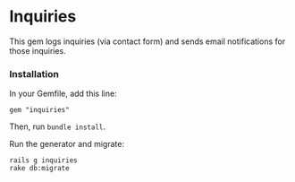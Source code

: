 # Inquiries

This gem logs inquiries (via contact form) and sends email notifications for those inquiries.

### Installation

In your Gemfile, add this line:

    gem "inquiries"

Then, run `bundle install`.

Run the generator and migrate:

    rails g inquiries
    rake db:migrate
